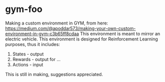 # gym-foo
Making a custom environment in GYM, from here: https://medium.com/@apoddar573/making-your-own-custom-environment-in-gym-c3b65ff8cdaa
This environment is meant to mirror an electric vehicle. 
This environment is designed for Reinforcement Learning purposes, thus it includes:
1. States - output
2. Rewards - output for ...
3. Actions - input

This is still in making, suggestions appreciated.
